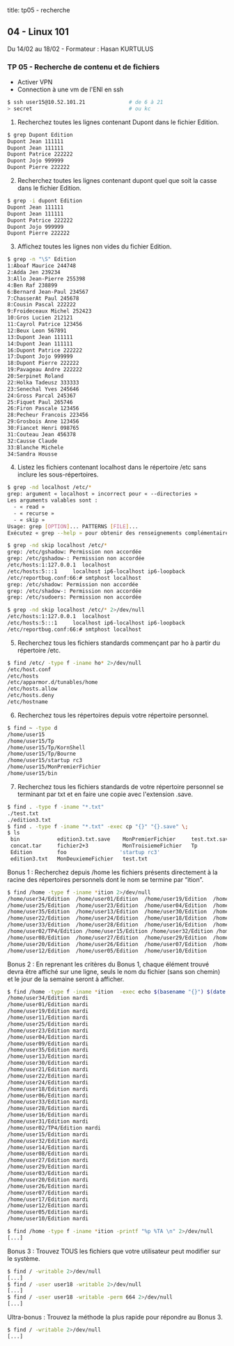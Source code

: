 title: tp05 - recherche

## 04 - Linux 101
Du 14/02 au 18/02 - Formateur : Hasan KURTULUS 

### TP 05 - Recherche de contenu et de fichiers

- Activer VPN
- Connection à une vm de l'ENI en ssh 
```sh
$ ssh user15@10.52.101.21              # de 6 à 21
> secret                               # ou kc
```


1. Recherchez toutes les lignes contenant Dupont dans le fichier Edition.

```sh
$ grep Dupont Edition
Dupont Jean 111111
Dupont Jean 111111
Dupont Patrice 222222
Dupont Jojo 999999
Dupont Pierre 222222
```

2. Recherchez toutes les lignes contenant dupont quel que soit la casse 
dans le fichier Edition.

```sh
$ grep -i dupont Edition
Dupont Jean 111111
Dupont Jean 111111
Dupont Patrice 222222
Dupont Jojo 999999
Dupont Pierre 222222
```


3. Affichez toutes les lignes non vides du fichier Edition.

```sh
$ grep -n "\S" Edition
1:Aboaf Maurice 244748
2:Adda Jen 239234
3:Allo Jean-Pierre 255398
4:Ben Raf 238899
6:Bernard Jean-Paul 234567
7:ChasserAt Paul 245678
8:Cousin Pascal 222222
9:Froideceaux Michel 252423
10:Gros Lucien 212121
11:Cayrol Patrice 123456
12:Beux Leon 567891
13:Dupont Jean 111111
14:Dupont Jean 111111
16:Dupont Patrice 222222
17:Dupont Jojo 999999
18:Dupont Pierre 222222
19:Pavageau Andre 222222
20:Serpinet Roland
22:Holka Tadeusz 333333
23:Senechal Yves 245646
24:Gross Parcal 245367
25:Fiquet Paul 265746
26:Firon Pascale 123456
28:Pecheur Francois 223456
29:Grosbois Anne 123456
30:Fiancet Henri 098765
31:Couteau Jean 456378
32:Causse Claude
33:Blanche Michele
34:Sandra Housse
```


4. Listez les fichiers contenant localhost dans le répertoire /etc sans 
inclure les sous-répertoires.

```sh
$ grep -nd localhost /etc/*
grep: argument « localhost » incorrect pour « --directories »
Les arguments valables sont :
  - « read »
  - « recurse »
  - « skip »
Usage: grep [OPTION]... PATTERNS [FILE]...
Exécutez « grep --help » pour obtenir des renseignements complémentaires.

$ grep -nd skip localhost /etc/*
grep: /etc/gshadow: Permission non accordée
grep: /etc/gshadow-: Permission non accordée
/etc/hosts:1:127.0.0.1  localhost
/etc/hosts:5:::1     localhost ip6-localhost ip6-loopback
/etc/reportbug.conf:66:# smtphost localhost
grep: /etc/shadow: Permission non accordée
grep: /etc/shadow-: Permission non accordée
grep: /etc/sudoers: Permission non accordée

$ grep -nd skip localhost /etc/* 2>/dev/null
/etc/hosts:1:127.0.0.1  localhost
/etc/hosts:5:::1     localhost ip6-localhost ip6-loopback
/etc/reportbug.conf:66:# smtphost localhost
```


5. Recherchez tous les fichiers standards commençant par ho à partir du répertoire /etc.

```sh
$ find /etc/ -type f -iname ho* 2>/dev/null
/etc/host.conf
/etc/hosts
/etc/apparmor.d/tunables/home
/etc/hosts.allow
/etc/hosts.deny
/etc/hostname
```


6. Recherchez tous les répertoires depuis votre répertoire personnel.

```sh
$ find ~ -type d
/home/user15
/home/user15/Tp
/home/user15/Tp/KornShell
/home/user15/Tp/Bourne
/home/user15/startup rc3
/home/user15/MonPremierFichier
/home/user15/bin
```

7. Recherchez tous les fichiers standards de votre répertoire personnel se terminant par txt et
en faire une copie avec l'extension .save.

```sh
$ find . -type f -iname "*.txt"
./test.txt
./edition3.txt
$ find . -type f -iname "*.txt" -exec cp "{}" "{}.save" \;
$ ls
 bin            edition3.txt.save    MonPremierFichier     test.txt.save
 concat.tar     fichier2+3           MonTroisiemeFichier   Tp
 Edition        foo                 'startup rc3'
 edition3.txt   MonDeuxiemeFichier   test.txt
```


Bonus 1 :
Recherchez depuis /home les fichiers présents directement à la racine des répertoires personnels
dont le nom se termine par “ition”.

```sh
$ find /home -type f -iname *ition 2>/dev/null
/home/user34/Edition  /home/user01/Edition  /home/user19/Edition  /home/user11/Edition
/home/user25/Edition  /home/user23/Edition  /home/user04/Edition  /home/user09/Edition
/home/user35/Edition  /home/user13/Edition  /home/user30/Edition  /home/user21/Edition
/home/user22/Edition  /home/user24/Edition  /home/user18/Edition  /home/user06/Edition  
/home/user33/Edition  /home/user28/Edition  /home/user16/Edition  /home/user31/Edition  
/home/user02/TP4/Edition /home/user15/Edition /home/user32/Edition /home/user14/Edition
/home/user08/Edition  /home/user27/Edition  /home/user29/Edition  /home/user03/Edition
/home/user20/Edition  /home/user26/Edition  /home/user07/Edition  /home/user17/Edition
/home/user12/Edition  /home/user05/Edition  /home/user10/Edition
```


Bonus 2 :
En reprenant les critères du Bonus 1, chaque élément trouvé devra être affiché sur une ligne, seuls
le nom du fichier (sans son chemin) et le jour de la semaine seront à afficher.

```sh
$ find /home -type f -iname *ition  -exec echo $(basename "{}") $(date +"%A") \; 2>/dev/null
/home/user34/Edition mardi
/home/user01/Edition mardi
/home/user19/Edition mardi
/home/user11/Edition mardi
/home/user25/Edition mardi
/home/user23/Edition mardi
/home/user04/Edition mardi
/home/user09/Edition mardi
/home/user35/Edition mardi
/home/user13/Edition mardi
/home/user30/Edition mardi
/home/user21/Edition mardi
/home/user22/Edition mardi
/home/user24/Edition mardi
/home/user18/Edition mardi
/home/user06/Edition mardi
/home/user33/Edition mardi
/home/user28/Edition mardi
/home/user16/Edition mardi
/home/user31/Edition mardi
/home/user02/TP4/Edition mardi
/home/user15/Edition mardi
/home/user32/Edition mardi
/home/user14/Edition mardi
/home/user08/Edition mardi
/home/user27/Edition mardi
/home/user29/Edition mardi
/home/user03/Edition mardi
/home/user20/Edition mardi
/home/user26/Edition mardi
/home/user07/Edition mardi
/home/user17/Edition mardi
/home/user12/Edition mardi
/home/user05/Edition mardi
/home/user10/Edition mardi

$ find /home -type f -iname *ition -printf "%p %TA \n" 2>/dev/null
[...]
```


Bonus 3 :
Trouvez TOUS les fichiers que votre utilisateur peut modifier sur le système.

```sh
$ find / -writable 2>/dev/null
[...]
$ find / -user user18 -writable 2>/dev/null
[...]
$ find / -user user18 -writable -perm 664 2>/dev/null
[...]
```

Ultra-bonus :
Trouvez la méthode la plus rapide pour répondre au Bonus 3.

```sh
$ find / -writable 2>/dev/null
[...]
```


<link rel="stylesheet" type="text/css" href=".ressources/css/bootstrap.min.css">
<link rel="stylesheet" type="text/css" href=".ressources/css/style.css">
